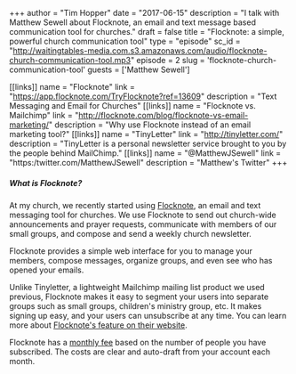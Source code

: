 +++
author = "Tim Hopper"
date = "2017-06-15"
description = "I talk with Matthew Sewell about Flocknote, an email and text message based communication tool for churches."
draft = false
title = "Flocknote: a simple, powerful church communication tool"
type = "episode"
sc_id = "http://waitingtables-media.com.s3.amazonaws.com/audio/flocknote-church-communication-tool.mp3"
episode = 2
slug = 'flocknote-church-communication-tool'
guests = ['Matthew Sewell']

[[links]]
name = "Flocknote"
link = "https://app.flocknote.com/TryFlocknote?ref=13609"
description = "Text Messaging and Email for Churches"
[[links]]
name = "Flocknote vs. Mailchimp"
link = "http://flocknote.com/blog/flocknote-vs-email-marketing/"
description = "Why use Flocknote instead of an email marketing tool?"
[[links]]
name = "TinyLetter"
link = "http://tinyletter.com/"
description = "TinyLetter is a personal newsletter service brought to you by the people behind MailChimp."
[[links]]
name = "@MatthewJSewell"
link = "https:/twitter.com/MatthewJSewell"
description = "Matthew's Twitter"
+++

##### What is Flocknote?

At my church, we recently started using [Flocknote](https://app.flocknote.com/TryFlocknote?ref=13609), an email and text messaging tool for churches. We use Flocknote to send out church-wide announcements and prayer requests, communicate with members of our small groups, and compose and send a weekly church newsletter.

Flocknote provides a simple web interface for you to manage your members, compose messages, organize groups, and even see who has opened your emails.

Unlike Tinyletter, a lightweight Mailchimp mailing list product we used previous, Flocknote makes it easy to segment your users into separate groups such as small groups, children's ministry group, etc. It makes signing up easy, and your users can unsubscribe at any time. You can learn more about [Flocknote's feature on their website](http://flocknote.com/overview).

Flocknote has a [monthly fee](http://flocknote.com/pricing) based on the number of people you have subscribed. The costs are clear and auto-draft from your account each month.
